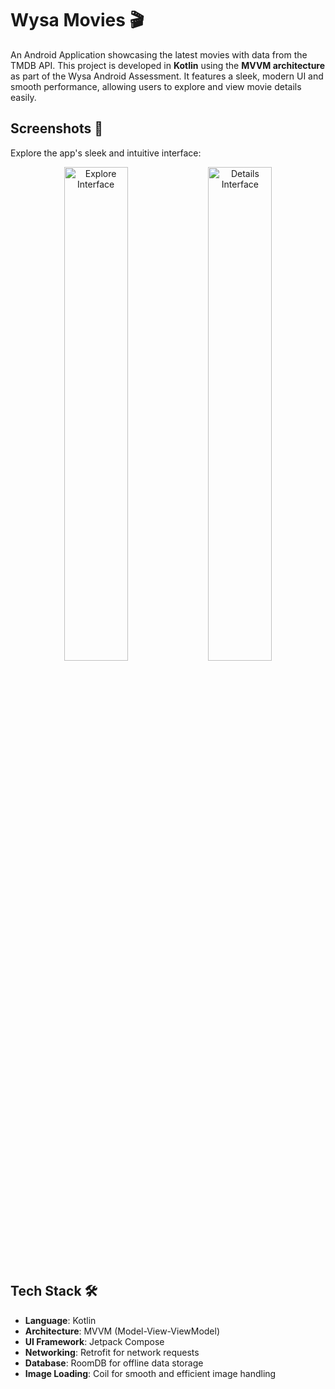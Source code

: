 # Wysa Movies 🎬

An Android Application showcasing the latest movies with data from the TMDB API. This project is developed in **Kotlin** using the **MVVM architecture** as part of the Wysa Android Assessment. It features a sleek, modern UI and smooth performance, allowing users to explore and view movie details easily.

## Screenshots 📸

Explore the app's sleek and intuitive interface:

<p float="left" align="center">
  <img src="https://github.com/user-attachments/assets/21fb71e8-bbd5-4bc3-8e27-9cba2e17685a" width="45%" alt="Explore Interface"/>
  <img src="https://github.com/user-attachments/assets/3fbce2e1-9ef9-4d51-8b83-9fcc23f95e76" width="45%" alt="Details Interface"/>
</p>

## Tech Stack 🛠️

- **Language**: Kotlin
- **Architecture**: MVVM (Model-View-ViewModel)
- **UI Framework**: Jetpack Compose
- **Networking**: Retrofit for network requests
- **Database**: RoomDB for offline data storage
- **Image Loading**: Coil for smooth and efficient image handling
